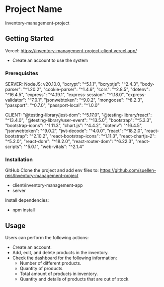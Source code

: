 # Project Name
Inventory-management-project

## Getting Started
Vercel:
https://inventory-management-project-client.vercel.app/

- Create an account to use the system

### Prerequisites
SERVER:
NodeJS: v20.10.0,
"bcrypt": "^5.1.1",
"bcryptjs": "^2.4.3",
"body-parser": "^1.20.2",
"cookie-parser": "^1.4.6",
"cors": "^2.8.5",
"dotenv": "^16.4.5",
"express": "^4.19.1",
"express-session": "^1.18.0",
"express-validator": "^7.0.1",
"jsonwebtoken": "^9.0.2",
"mongoose": "^8.2.3",
"passport": "^0.7.0",
"passport-local": "^1.0.0"

CLIENT:
 "@testing-library/jest-dom": "^5.17.0",
 "@testing-library/react": "^13.4.0",
 "@testing-library/user-event": "^13.5.0",
 "bootstrap": "^5.3.3",
 "bootstrap-icons": "^1.11.3",
 "chart.js": "^4.4.2",
 "dotenv": "^16.4.5",
 "jsonwebtoken": "^9.0.2",
 "jwt-decode": "^4.0.0",
 "react": "^18.2.0",
 "react-bootstrap": "^2.10.2",
 "react-bootstrap-icons": "^1.11.3",
 "react-chartjs-2": "^5.2.0",
 "react-dom": "^18.2.0",
 "react-router-dom": "^6.22.3",
 "react-scripts": "^5.0.1",
 "web-vitals": "^2.1.4"

### Installation
GitHub
Clone the project and add env files to:
https://github.com/suellen-reis/Inventory-management-project
- client\inventory-management-app
- server
  
Install dependencies:
- npm install

## Usage
Users can perform the following actions:
- Create an account.
- Add, edit, and delete products in the inventory.
- Check the dashboard for the following information:
  - Number of different products.
  - Quantity of products.
  - Total amount of products in inventory.
  - Quantity and details of products that are out of stock.
